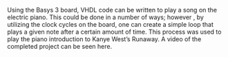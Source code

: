 Using the Basys 3 board, VHDL code can be written to play a song on the electric piano. This could be done in a number of ways; however , by utilizing the clock cycles on the board, one can create a simple loop that plays a given note after a certain amount of time. This process was used to play the piano introduction to Kanye West’s Runaway. A video of the completed project can be seen here.
